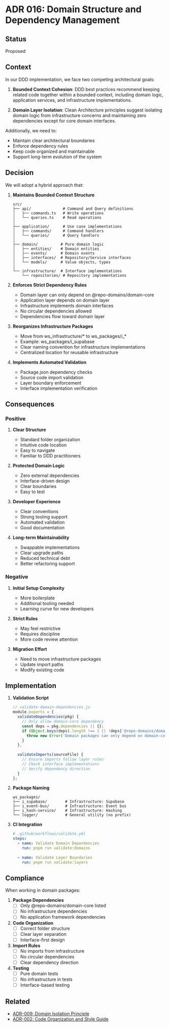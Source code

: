# ADR 016: Domain Structure and Dependency Management

## Status

Proposed

## Context

In our DDD implementation, we face two competing architectural goals:

1. **Bounded Context Cohesion**: DDD best practices recommend keeping related code together within a bounded context, including domain logic, application services, and infrastructure implementations.

2. **Domain Layer Isolation**: Clean Architecture principles suggest isolating domain logic from infrastructure concerns and maintaining zero dependencies except for core domain interfaces.

Additionally, we need to:
- Maintain clear architectural boundaries
- Enforce dependency rules
- Keep code organized and maintainable
- Support long-term evolution of the system

## Decision

We will adopt a hybrid approach that:

1. **Maintains Bounded Context Structure**
   ```
   src/
   ├── api/              # Command and Query definitions
   │   ├── commands.ts   # Write operations
   │   └── queries.ts    # Read operations
   │
   ├── application/      # Use case implementations
   │   ├── commands/     # Command handlers
   │   └── queries/      # Query handlers
   │
   ├── domain/          # Pure domain logic
   │   ├── entities/    # Domain entities
   │   ├── events/      # Domain events
   │   ├── interfaces/  # Repository/Service interfaces
   │   └── models/      # Value objects, types
   │
   └── infrastructure/  # Interface implementations
       └── repositories/ # Repository implementations
   ```

2. **Enforces Strict Dependency Rules**
   - Domain layer can only depend on @repo-domains/domain-core
   - Application layer depends on domain layer
   - Infrastructure implements domain interfaces
   - No circular dependencies allowed
   - Dependencies flow toward domain layer

3. **Reorganizes Infrastructure Packages**
   - Move from ws_infrastructure/* to ws_packages/i_*
   - Example: ws_packages/i_supabase
   - Clear naming convention for infrastructure implementations
   - Centralized location for reusable infrastructure

4. **Implements Automated Validation**
   - Package.json dependency checks
   - Source code import validation
   - Layer boundary enforcement
   - Interface implementation verification

## Consequences

### Positive

1. **Clear Structure**
   - Standard folder organization
   - Intuitive code location
   - Easy to navigate
   - Familiar to DDD practitioners

2. **Protected Domain Logic**
   - Zero external dependencies
   - Interface-driven design
   - Clear boundaries
   - Easy to test

3. **Developer Experience**
   - Clear conventions
   - Strong tooling support
   - Automated validation
   - Good documentation

4. **Long-term Maintainability**
   - Swappable implementations
   - Clear upgrade paths
   - Reduced technical debt
   - Better refactoring support

### Negative

1. **Initial Setup Complexity**
   - More boilerplate
   - Additional tooling needed
   - Learning curve for new developers

2. **Strict Rules**
   - May feel restrictive
   - Requires discipline
   - More code review attention

3. **Migration Effort**
   - Need to move infrastructure packages
   - Update import paths
   - Modify existing code

## Implementation

1. **Validation Script**
   ```javascript
   // validate-domain-dependencies.js
   module.exports = {
     validateDependencies(pkg) {
       // Only allow domain-core dependency
       const deps = pkg.dependencies || {};
       if (Object.keys(deps).length !== 1 || !deps['@repo-domains/domain-core']) {
         throw new Error('Domain packages can only depend on domain-core');
       }
     },
     
     validateImports(sourceFile) {
       // Ensure imports follow layer rules
       // Check interface implementations
       // Verify dependency direction
     }
   };
   ```

2. **Package Naming**
   ```
   ws_packages/
   ├── i_supabase/        # Infrastructure: Supabase
   ├── i_event-bus/       # Infrastructure: Event bus
   ├── i_hash-service/    # Infrastructure: Hashing
   └── logger/            # General utility (no prefix)
   ```

3. **CI Integration**
   ```yaml
   # .github/workflows/validate.yml
   steps:
     - name: Validate Domain Dependencies
       run: pnpm run validate:domains
     
     - name: Validate Layer Boundaries
       run: pnpm run validate:layers
   ```

## Compliance

When working in domain packages:

1. **Package Dependencies**
   - [ ] Only @repo-domains/domain-core listed
   - [ ] No infrastructure dependencies
   - [ ] No application framework dependencies

2. **Code Organization**
   - [ ] Correct folder structure
   - [ ] Clear layer separation
   - [ ] Interface-first design

3. **Import Rules**
   - [ ] No imports from infrastructure
   - [ ] No circular dependencies
   - [ ] Clear dependency direction

4. **Testing**
   - [ ] Pure domain tests
   - [ ] No infrastructure in tests
   - [ ] Interface-based testing

## Related

- [ADR-009: Domain Isolation Principle](./ADR-009-domain-isolation-principle.md)
- [ADR-002: Code Organization and Style Guide](./ADR-002-code-organization-and-style-guide.md)
